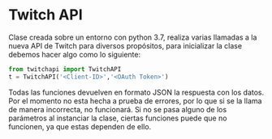 # Twitch API 

Clase creada sobre un entorno con python 3.7, realiza varias llamadas a la nueva API de Twitch para diversos propósitos, para inicializar la clase debemos hacer algo como lo siguiente:
```python
from twitchapi import TwitchAPI
t = TwitchAPI('<Client-ID>','<OAuth Token>')
```

Todas las funciones devuelven en formato JSON la respuesta con los datos.
Por el momento no esta hecha a prueba de errores, por lo que si se la llama de manera incorrecta, no funcionará.
Si no se pasa alguno de los parámetros al instanciar la clase, ciertas funciones puede que no funcionen, ya que estas dependen de ello.